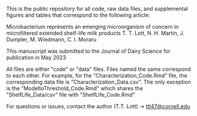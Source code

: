 This is the public repository for all code, raw data files, and supplemental figures and tables that correspond to the following article:

Microbacterium represents an emerging microorganism of concern in microfiltered extended shelf-life milk products
T. T. Lott, N. H. Martin, J. Dumpler, M. Wiedmann, C. I. Moraru

This manuscript was submitted to the Journal of Dairy Science for publication in May 2023

All files are either "code" or "data" files. Files named the same correspond to each other. For example, for the "Characterization_Code.Rmd" file, the corresponding data file is "Characterization_Data.csv". The only exception is the "ModeltoThreshold_Code.Rmd" which shares the "ShelfLife_Data/csv" file with "ShelfLife_Code.Rmd"

For questions or issues, contact the author (T.T. Lott) -> ttl47@cornell.edu

